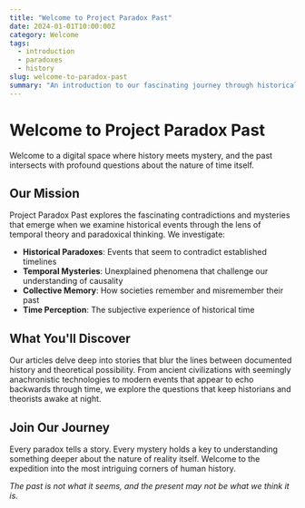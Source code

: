 ```yaml
---
title: "Welcome to Project Paradox Past"
date: 2024-01-01T10:00:00Z
category: Welcome
tags:
  - introduction
  - paradoxes
  - history
slug: welcome-to-paradox-past
summary: "An introduction to our fascinating journey through historical paradoxes and temporal mysteries that challenge our understanding of time and reality."
---
```

# Welcome to Project Paradox Past

Welcome to a digital space where history meets mystery, and the past intersects with profound questions about the nature of time itself.

## Our Mission

Project Paradox Past explores the fascinating contradictions and mysteries that emerge when we examine historical events through the lens of temporal theory and paradoxical thinking. We investigate:

- **Historical Paradoxes**: Events that seem to contradict established timelines
- **Temporal Mysteries**: Unexplained phenomena that challenge our understanding of causality
- **Collective Memory**: How societies remember and misremember their past
- **Time Perception**: The subjective experience of historical time

## What You'll Discover

Our articles delve deep into stories that blur the lines between documented history and theoretical possibility. From ancient civilizations with seemingly anachronistic technologies to modern events that appear to echo backwards through time, we explore the questions that keep historians and theorists awake at night.

## Join Our Journey

Every paradox tells a story. Every mystery holds a key to understanding something deeper about the nature of reality itself. Welcome to the expedition into the most intriguing corners of human history.

*The past is not what it seems, and the present may not be what we think it is.*